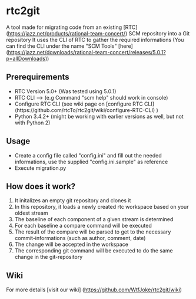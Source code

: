 # rtc2git
A tool made for migrating code from an existing [RTC] (https://jazz.net/products/rational-team-concert/) SCM repository into a Git repository
It uses the CLI of RTC to gather the required informations (You can find the CLI under the name "SCM Tools" [here] (https://jazz.net/downloads/rational-team-concert/releases/5.0.1?p=allDownloads))

## Prerequirements
<ul>
<li> RTC Version 5.0+ (Was tested using 5.0.1) </li> 
<li> RTC CLI --> (e.g Command "scm help" should work in console)</li>
<li> Configure RTC CLI (see wiki page on [configure RTC CLI](https://github.com/rtcTo/rtc2git/wiki/configure-RTC-CLI) ) 
<li> Python 3.4.2+ (might be working with earlier versions as well, but not with Python 2)</li>
</ul>

## Usage
- Create a config file called "config.ini" and fill out the needed informations, use the supplied "config.ini.sample" as reference
- Execute migration.py


## How does it work?
<ol>
<li>It initalizes an empty git repository and clones it</li>
<li>In this repository, it loads a newly created rtc workspace based on your oldest stream</li>
<li>The baseline of each component of a given stream is determined</li>
<li>For each baseline a compare command will be executed</li>
<li>The result of the compare will be parsed to get to the necessary commit-informations (such as author, comment, date)</li>
<li>The change will be accepted in the workspace</li>
<li>The corresponding git command will be executed to do the same change in the git-repository</li>
</ol>


## Wiki
For more details [visit our wiki] (https://github.com/WtfJoke/rtc2git/wiki)
